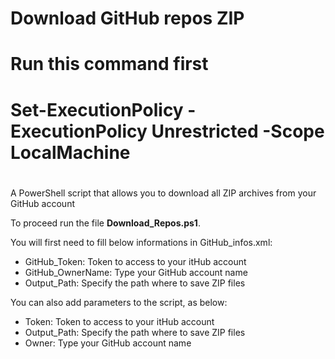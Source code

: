 # Download GitHub repos ZIP
#
# Run this command first
# Set-ExecutionPolicy -ExecutionPolicy Unrestricted -Scope LocalMachine
#

A PowerShell script that allows you to download all ZIP archives from your GitHub account

To proceed run the file **Download_Repos.ps1**.

You will first need to fill below informations in GitHub_infos.xml:
- GitHub_Token: Token to access to your itHub account
- GitHub_OwnerName: Type your GitHub account name
- Output_Path: Specify the path where to save ZIP files

You can also add parameters to the script, as below:
- Token: Token to access to your itHub account
- Output_Path: Specify the path where to save ZIP files
- Owner: Type your GitHub account name
